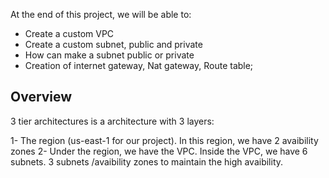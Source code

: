 At the end of this project, we will be able to:

- Create a custom VPC
- Create a custom subnet, public and private
- How can make a subnet public or private
- Creation of internet gateway, Nat gateway, Route table;

## Overview

3 tier architectures is a architecture with 3 layers:

1- The region (us-east-1 for our project). In this region, we have 2 avaibility zones
2- Under the region, we have the VPC. Inside the VPC, we have 6 subnets. 3 subnets /avaibility zones to maintain the high avaibility.

